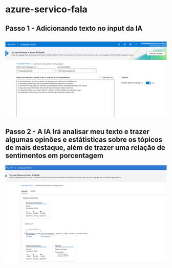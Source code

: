 # azure-servico-fala

## Passo 1 - Adicionando texto no input da IA 
![Descrevendo texto no input da IA do AZURE](assets/passo1.png)
---
## Passo 2 - A IA Irá analisar meu texto e trazer algumas opinões e estátisticas sobre os tópicos de mais destaque, além de trazer uma relação de sentimentos em porcentagem
![Análise de sentimento](assets/passo2.png)